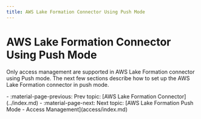 ```yaml
---
title: AWS Lake Formation Connector Using Push Mode
---
```


# AWS Lake Formation Connector Using Push Mode

Only access management are supported in AWS Lake Formation connector using Push mode. The next few 
sections describe how to set up the AWS Lake Formation connector in push mode.

<div class="grid cards" markdown>
-   :material-page-previous: Prev topic: [AWS Lake Formation Connector](../index.md)
-   :material-page-next: Next topic: [AWS Lake Formation Push Mode - Access Management](access/index.md)
</div>
